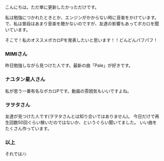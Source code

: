 ﻿---
layout: post
author: 日記
---
こんにちは。ただ単に更新したかっただけです。

私は勉強につかれたときとか、エンジンがかからない時に音楽をかけています。
で、私は普段はあまり音楽を聴かないのですが、友達の影響もあってボカロを聞いています。

そこで！私のオススメボカロPを発表したいと思います！！どんどんパフパフ！

### MIMIさん

昨日勉強しながら見つけた人です。最新の曲「Pale」が好きです。

### ナユタン星人さん

私が思う一番有名なボカロPです。動画の雰囲気もいいですよね。

### ヲヲタさん

友達が見つけた人です(ヲヲタさんとは知り合いではありません)。
今日だけで再生回数50回ぐらい稼いだのではないか、というぐらい聞いてました。
いい曲をたくさん作っています。

### 以上

それではﾉｼ